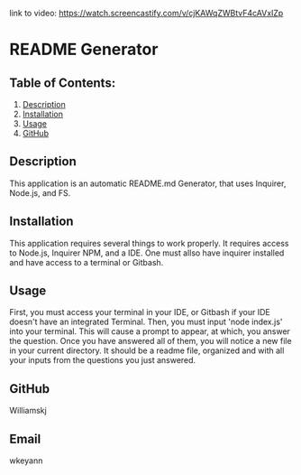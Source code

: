 link to video: https://watch.screencastify.com/v/cjKAWqZWBtvF4cAVxIZp
# README Generator
## Table of Contents:

  1. [Description](#describe)
  2. [Installation](#install)
  3. [Usage](#use)
  4. [GitHub](#GitHub)

## Description
This application is an automatic README.md Generator, that uses Inquirer, Node.js, and FS. 
## Installation
This application requires several things to work properly. It requires access to Node.js, Inquirer NPM, and a IDE. One must allso have inquirer installed and have access to a terminal or Gitbash.
## Usage
First, you must access your terminal in your IDE, or Gitbash if your IDE doesn't have an integrated Terminal. Then, you must input 'node index.js' into your terminal. This will cause a prompt to appear, at which, you answer the question. Once you have answered all of them, you will notice a new file in your current directory. It should be a readme file, organized and with all your inputs from the questions you just answered.
## GitHub
Williamskj
## Email
wkeyann 
